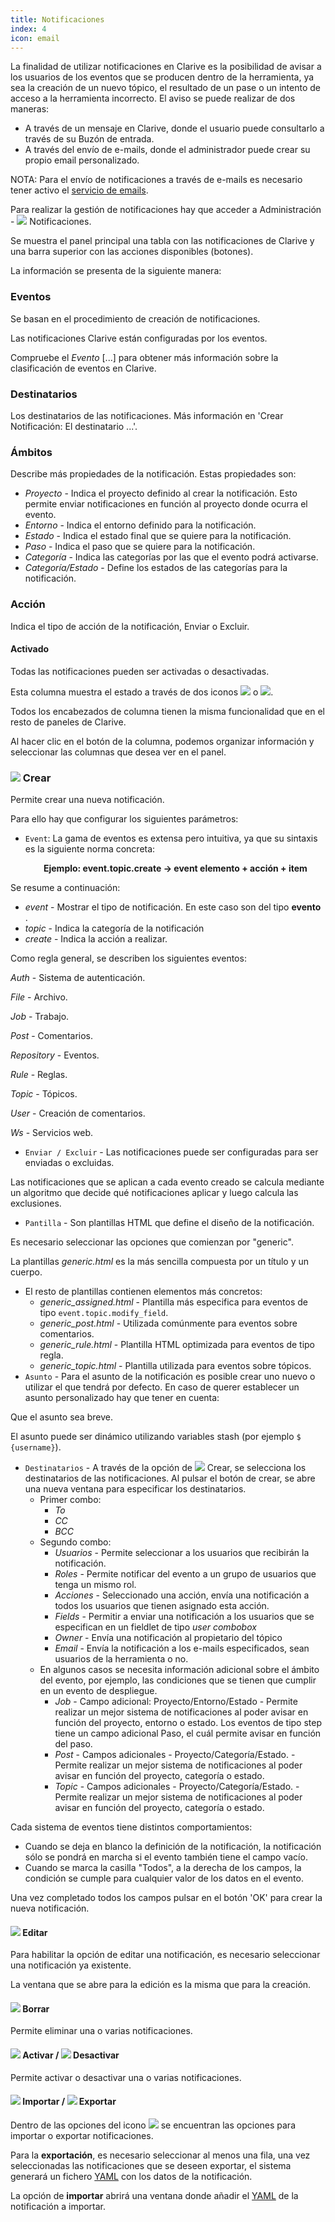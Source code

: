 ```yaml
---
title: Notificaciones
index: 4
icon: email
---
```


La finalidad de utilizar notificaciones en Clarive es la posibilidad de avisar a los usuarios de los eventos que se
producen dentro de la herramienta, ya sea la creación de un nuevo tópico, el resultado de un pase o un intento de acceso
a la herramienta incorrecto. El aviso se puede realizar de dos maneras:

- A través de un mensaje en Clarive, donde el usuario puede consultarlo a través de su Buzón de entrada.
- A través del envío de e-mails, donde el administrador puede crear su propio email personalizado.

NOTA: Para el envío de notificaciones a través de e-mails es necesario tener activo el [servicio de emails](/admin/daemon).

Para realizar la gestión de notificaciones hay que acceder a Administración - ![](/static/images/icons/email.svg) Notificaciones.

Se muestra el panel principal una tabla con las notificaciones de Clarive y una barra superior con las acciones
disponibles (botones).

La información se presenta de la siguiente manera:

### Eventos

Se basan en el procedimiento de creación de notificaciones.

Las notificaciones Clarive están configuradas por los eventos.

Compruebe el *Evento*  [...] para obtener más información sobre la clasificación de eventos en Clarive.

### Destinatarios

Los destinatarios de las notificaciones. Más información en 'Crear Notificación: El destinatario ...'.

### Ámbitos

Describe más propiedades de la notificación. Estas propiedades son:

- *Proyecto* - Indica el proyecto definido al crear la notificación. Esto permite enviar notificaciones en función al
  proyecto donde ocurra el evento.
- *Entorno* - Indica el entorno definido para la notificación.
- *Estado* - Indica el estado final que se quiere para la notificación.
- *Paso* - Indica el paso que se quiere para la notificación.
- *Categoría* - Indica las categorías por las que el evento podrá activarse.
- *Categoría/Estado* - Define los estados de las categorías para la notificación.

### Acción

Indica el tipo de acción de la notificación, Enviar o Excluir.

#### Activado

Todas las notificaciones pueden ser activadas o desactivadas.

Esta columna muestra el estado a través de dos iconos ![](/static/images/icons/start.svg) o ![](/static/images/icons/stop.svg).

Todos los encabezados de columna tienen la misma funcionalidad que en el resto de paneles de Clarive.

Al hacer clic en el botón de la columna, podemos organizar información y seleccionar las columnas que desea ver en el
panel.

### ![](/static/images/icons/add.svg) Crear

Permite crear una nueva notificación.

Para ello hay que configurar los siguientes parámetros:

- `Event`: La gama de eventos es extensa pero intuitiva, ya que su sintaxis es la siguiente norma concreta: <p style
  = "text-align: center; font-weight: bold"> Ejemplo: event.topic.create → event elemento + acción + item </p>

Se resume a continuación:

- *event* - Mostrar el tipo de notificación. En este caso son del tipo **evento** .
- *topic* - Indica la categoría de la notificación
- *create* - Indica la acción a realizar.

Como regla general, se describen los siguientes eventos:

*Auth* - Sistema de autenticación.

*File* - Archivo.

*Job* - Trabajo.

*Post* - Comentarios.

*Repository* - Eventos.

*Rule* - Reglas.

*Topic* - Tópicos.

*User* - Creación de comentarios.

*Ws* - Servicios web.

- `Enviar / Excluir` - Las notificaciones puede ser configuradas para ser enviadas o excluidas.

Las notificaciones que se aplican a cada evento creado se calcula mediante un algoritmo que decide qué notificaciones
aplicar y luego calcula las exclusiones.

- `Pantilla` - Son plantillas HTML que define el diseño de la notificación.

Es necesario seleccionar las opciones que comienzan por "generic".

La plantillas *generic.html* es la más sencilla compuesta por un título y un cuerpo.

- El resto de plantillas contienen elementos más concretos:
  - *generic_assigned.html* - Plantilla más especifica para eventos de tipo `event.topic.modify_field`.
  - *generic_post.html* - Utilizada comúnmente para eventos sobre comentarios.
  - *generic_rule.html* - Plantilla HTML optimizada para eventos de tipo regla.
  - *generic_topic.html* - Plantilla utilizada para eventos sobre tópicos.
- `Asunto` - Para el asunto de la notificación es posible crear uno nuevo o utilizar el que tendrá por defecto. En caso
  de querer establecer un asunto personalizado hay que tener en cuenta:

Que el asunto sea breve.

El asunto puede ser dinámico utilizando variables stash (por ejemplo `$ {username}`).

- `Destinatarios` - A través de la opción de ![](/static/images/icons/add.svg) Crear, se selecciona los
  destinatarios de las notificaciones. Al pulsar el botón de crear, se abre una nueva ventana para especificar los
destinatarios.
   * Primer combo:
      - *To*
      - *CC*
      - *BCC*
    * Segundo combo:
      - *Usuarios* - Permite seleccionar a los usuarios que recibirán la notificación.
      - *Roles* - Permite notificar del evento a un grupo de usuarios que tenga un mismo rol.
      - *Acciones* - Seleccionado una acción, envía una notificación a todos los usuarios que tienen asignado esta
        acción.
      - *Fields* - Permitir a enviar una notificación a los usuarios que se especifican en un fieldlet de tipo *user
        combobox*
      - *Owner* - Envía una notificación al propietario del tópico
      - *Email* - Envía la notificación a los e-mails especificados, sean usuarios de la herramienta o no.
    * En algunos casos se necesita información adicional sobre el ámbito del evento, por ejemplo, las condiciones que se
      tienen que cumplir en un evento de despliegue.
      - *Job* - Campo adicional: Proyecto/Entorno/Estado - Permite realizar un mejor sistema de notificaciones al poder
        avisar en función del proyecto, entorno o estado. Los eventos de tipo step tiene un campo adicional Paso, el
cuál permite avisar en función del paso.
      - *Post* - Campos adicionales - Proyecto/Categoría/Estado. - Permite realizar un mejor sistema de notificaciones
        al poder avisar en función del proyecto, categoría o estado.
      - *Topic* - Campos adicionales - Proyecto/Categoría/Estado. - Permite realizar un mejor sistema de notificaciones
        al poder avisar en función del proyecto, categoría o estado.


Cada sistema de eventos tiene distintos comportamientos:

- Cuando se deja en blanco la definición de la notificación, la notificación sólo se pondrá en marcha si el evento
  también tiene el campo vacío.
- Cuando se marca la casilla "Todos", a la derecha de los campos, la condición se cumple para cualquier valor de los
  datos en el evento.

Una vez completado todos los campos pulsar en el botón 'OK' para crear la nueva notificación.

#### ![](/static/images/icons/edit.svg) Editar

Para habilitar la opción de editar una notificación, es necesario seleccionar una notificación ya existente.

La ventana que se abre para la edición es la misma que para la creación.

#### ![](/static/images/icons/delete.svg) Borrar

Permite eliminar una o varias notificaciones.

#### ![](/static/images/icons/start.svg) Activar / ![](/static/images/icons/stop.svg) Desactivar

Permite activar o desactivar una o varias notificaciones.

#### ![](/static/images/icons/import.svg) Importar / ![](/static/images/icons/export.svg) Exportar

Dentro de las opciones del icono ![](/static/images/icons/exports.svg) se encuentran las opciones para
importar o exportar notificaciones.

Para la **exportación**, es necesario seleccionar al menos una fila, una vez seleccionadas las notificaciones que se
deseen exportar, el sistema generará un fichero [YAML](/concepts/yaml) con los datos de la notificación.

La opción de **importar** abrirá una ventana donde añadir el [YAML](/concepts/yaml) de la notificación a importar.
